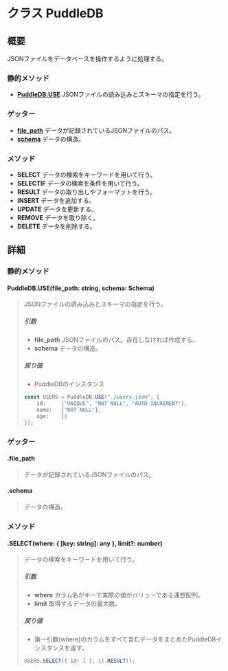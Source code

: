 # クラス PuddleDB

## 概要
JSONファイルをデータベースを操作するように処理する。

### 静的メソッド
- [**PuddleDB.USE**](#puddledbusefilepath-string-schema-schema) JSONファイルの読み込みとスキーマの指定を行う。

### ゲッター
- [**file_path**](#filepath) データが記録されているJSONファイルのパス。
- [**schema**](#schema) データの構造。

### メソッド
- **SELECT** データの検索をキーワードを用いて行う。
- **SELECTIF** データの検索を条件を用いて行う。
- **RESULT** データの取り出しやフォーマットを行う。
- **INSERT** データを追加する。
- **UPDATE** データを更新する。
- **REMOVE** データを取り除く。
- **DELETE** データを削除する。

## 詳細

### 静的メソッド

#### PuddleDB.USE(file_path: string, schema: Schema)
> JSONファイルの読み込みとスキーマの指定を行う。
> 
> ##### 引数
> - **file_path** JSONファイルのパス。存在しなければ作成する。
> - **schema** データの構造。
> ##### 戻り値
> - PuddleDBのインスタンス
> 
> ```typescript
> const USERS = PuddleDB.USE("./users.json", {
>     id:     ["UNIQUE", "NOT NULL", "AUTO INCREMENT"],
>     name:   ["NOT NULL"],
>     age:    []
> });
> ```

### ゲッター

#### .file_path
> データが記録されているJSONファイルのパス。

#### .schema
> データの構造。

### メソッド

#### .SELECT(where: { [key: string]: any }, limit?: number)
> データの検索をキーワードを用いて行う。
> 
> ##### 引数
> - **where** カラム名がキーで実際の値がバリューである連想配列。
> - **limit** 取得するデータの最大数。
> ##### 戻り値
> - 第一引数(where)のカラムをすべて含むデータをまとめたPuddleDBインスタンスを返す。
> 
> ```typescript
> USERS.SELECT({ id: 1 }, 1).RESULT();
> ```